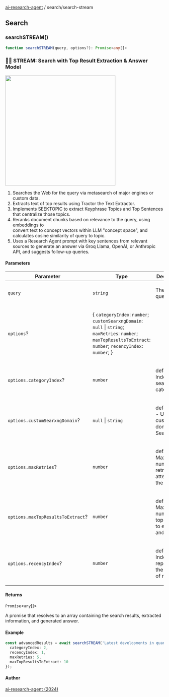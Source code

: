 [ai-research-agent](../index.md) / search/search-stream

## Search

### searchSTREAM()

```ts
function searchSTREAM(query, options?): Promise<any[]>
```

### 🤖🔎 STREAM: Search with Top Result Extraction & Answer Model 
 <img width="350px"  src="https://i.imgur.com/l5AFrS0.png"  /> 

1. Searches the Web for the query via metasearch of major engines or custom data.<br />
2. Extracts text of top results using Tractor the Text Extractor.<br />
3. Implements SEEKTOPIC to extract Keyphrase Topics and Top Sentences that centralize those topics.<br />
4. Reranks document chunks based on relevance to the query, using embeddings to <br />
convert text to concept vectors within LLM "concept space", and calculates cosine similarity of query to topic. <br />
5. Uses a Research Agent prompt with key sentences from relevant sources to generate an answer via Groq 
 Llama, OpenAI, or Anthropic API, and suggests follow-up queries.

#### Parameters

<table>
<thead>
<tr>
<th>Parameter</th>
<th>Type</th>
<th>Description</th>
</tr>
</thead>
<tbody>
<tr>
<td>

`query`

</td>
<td>

`string`

</td>
<td>

The search query string.

</td>
</tr>
<tr>
<td>

`options`?

</td>
<td>

\{ `categoryIndex`: `number`; `customSearxngDomain`: `null` \| `string`; `maxRetries`: `number`; `maxTopResultsToExtract`: `number`; `recencyIndex`: `number`; \}

</td>
<td>

</td>
</tr>
<tr>
<td>

`options.categoryIndex`?

</td>
<td>

`number`

</td>
<td>

default=0 - Index of the search category.

</td>
</tr>
<tr>
<td>

`options.customSearxngDomain`?

</td>
<td>

`null` \| `string`

</td>
<td>

default=null - Use your custom domain SearXNG

</td>
</tr>
<tr>
<td>

`options.maxRetries`?

</td>
<td>

`number`

</td>
<td>

default=5 - Maximum number of retry attempts for the search.

</td>
</tr>
<tr>
<td>

`options.maxTopResultsToExtract`?

</td>
<td>

`number`

</td>
<td>

default=6 - Maximum number of top results to extract and analyze.

</td>
</tr>
<tr>
<td>

`options.recencyIndex`?

</td>
<td>

`number`

</td>
<td>

default=0 - Index representing the recency of results.

</td>
</tr>
</tbody>
</table>

#### Returns

`Promise`&lt;`any`[]&gt;

A promise that resolves to an array containing the search results, 
 extracted information, and generated answer.

#### Example

```ts
const advancedResults = await searchSTREAM('Latest developments in quantum computing', {
  categoryIndex: 2,
  recencyIndex: 1,
  maxRetries: 5,
  maxTopResultsToExtract: 10
});
```

#### Author

[ai-research-agent (2024)](https://airesearch.js.org)
